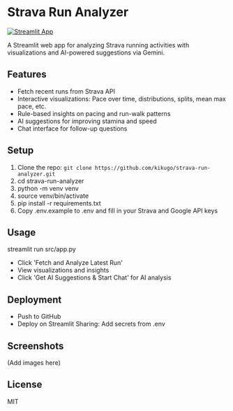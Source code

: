 # Strava Run Analyzer

[![Streamlit App](https://static.streamlit.io/badges/streamlit_badge_black_white.svg)](https://your-app-url.streamlit.app)

A Streamlit web app for analyzing Strava running activities with visualizations and AI-powered suggestions via Gemini.

## Features
- Fetch recent runs from Strava API
- Interactive visualizations: Pace over time, distributions, splits, mean max pace, etc.
- Rule-based insights on pacing and run-walk patterns
- AI suggestions for improving stamina and speed
- Chat interface for follow-up questions

## Setup
1. Clone the repo: `git clone https://github.com/kikugo/strava-run-analyzer.git`
2. cd strava-run-analyzer
3. python -m venv venv
4. source venv/bin/activate
5. pip install -r requirements.txt
6. Copy .env.example to .env and fill in your Strava and Google API keys

## Usage
streamlit run src/app.py
- Click 'Fetch and Analyze Latest Run'
- View visualizations and insights
- Click 'Get AI Suggestions & Start Chat' for AI analysis

## Deployment
- Push to GitHub
- Deploy on Streamlit Sharing: Add secrets from .env

## Screenshots
(Add images here)

## License
MIT 
